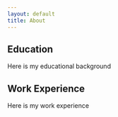 ```yaml
---
layout: default
title: About
---
```


## Education

Here is my educational background

## Work Experience

Here is my work experience
